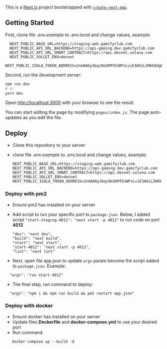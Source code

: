 This is a [Next.js](https://nextjs.org/) project bootstrapped with [`create-next-app`](https://github.com/vercel/next.js/tree/canary/packages/create-next-app).

## Getting Started

First, clone file _.env.example_ to _.env.local_ and change values, example:

```
  NEXT_PUBLIC_BASE_URL=https://staging-web.gamifyclub.com
  NEXT_PUBLIC_API_URL_BACKEND=https://api-gaming.dev.gamifyclub.com
  NEXT_PUBLIC_API_URL_SMART_CONTRACT=https://api.devnet.solana.com
  NEXT_PUBLIC_SOLLET_ENV=devnet
  NEXT_PUBLIC_ISOLA_TOKEN_ADDRESS=2nm8A6y3bqz9m2KMfDJWPsLviE3A9iLZHKb8dgEw77JY
```

Second, run the development server:

```bash
npm run dev
# or
yarn dev
```

Open [http://localhost:3000](http://localhost:3000) with your browser to see the result.

You can start editing the page by modifying `pages/index.js`. The page auto-updates as you edit the file.

## Deploy

- Clone this repository to your server
- clone file _.env.example_ to _.env.local_ and change values, example:

  ```
  NEXT_PUBLIC_BASE_URL=https://staging-web.gamifyclub.com
  NEXT_PUBLIC_API_URL_BACKEND=https://api-gaming.dev.gamifyclub.com
  NEXT_PUBLIC_API_URL_SMART_CONTRACT=https://api.devnet.solana.com
  NEXT_PUBLIC_SOLLET_ENV=devnet
  NEXT_PUBLIC_ISOLA_TOKEN_ADDRESS=2nm8A6y3bqz9m2KMfDJWPsLviE3A9iLZHKb8dgEw77JY
  ```

### Deploy with pm2

- Ensure pm2 has installed on your server
- Add script to run your specific port to `package.json`. Below, I added script `"start-staging-4012": "next start -p 4012"` to run code on port **4012**

  ```
  "dev": "next dev",
  "build": "next build",
  "start": "next start",
  "start-4012": "next start -p 4012",
  "lint": "next lint"
  ```

- Next, open file app.json to update `args` param become the script added to `package.json`. Example:

```
  "args": "run start-4012"
```

- The final step, run command to deploy:

```
  "args": "npm i && npm run build && pm2 restart app.json"
```

### Deploy with docker

- Ensure docker has installed on your server
- Update files **Dockerfile** and **docker-compose.yml** to use your desired port
- Run command:

```
   docker-compose up --build -d
```
